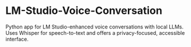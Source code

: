 # LM-Studio-Voice-Conversation
Python app for LM Studio-enhanced voice conversations with local LLMs. Uses Whisper for speech-to-text and offers a privacy-focused, accessible interface.
